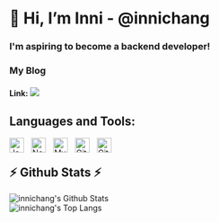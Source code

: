 # 👋 Hi, I’m Inni - @innichang

### I'm aspiring to become a backend developer!

### My Blog

#### Link: <a href="https://medium.com/@inni.chang95"><img src="https://img.shields.io/badge/Medium-000000?style=for-the-badge&logo=Medium&logoColor=white"></a>


## Languages and Tools:

<img align="left" alt="JavaScript" width="26px" src="https://cdn.jsdelivr.net/gh/devicons/devicon/icons/javascript/javascript-original.svg" style="padding-right:10px;" />
<img align="left" alt="Node.js" width="26px" src="https://cdn.jsdelivr.net/gh/devicons/devicon/icons/nodejs/nodejs-original.svg" style="padding-right:10px;" />
<img align="left" alt="MySQL" width="26px" src="https://cdn.jsdelivr.net/gh/devicons/devicon/icons/mysql/mysql-original.svg" style="padding-right:10px;" />
<img align="left" alt="Git" width="26px" src="https://cdn.jsdelivr.net/gh/devicons/devicon/icons/git/git-original.svg" style="padding-right:10px;" />
<img align="left" alt="GitHub" width="26px" src="https://user-images.githubusercontent.com/3369400/139448065-39a229ba-4b06-434b-bc67-616e2ed80c8f.png" style="padding-right:10px;" />
<br/>


## :zap: Github Stats :zap:

  <img align="center" alt="innichang's Github Stats" src="https://github-readme-stats-innichang.vercel.app/api?username=innichang&show_icons=true&theme=transparent" />
  <div>
    <img align="center" alt="innichang's Top Langs" src="https://github-readme-stats-innichang.vercel.app/api/top-langs/?username=innichang&layout=compact" />
  </div>
